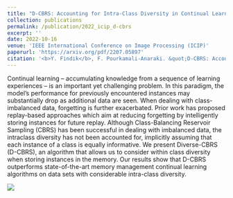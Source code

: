 ```yaml
---
title: "D-CBRS: Accounting for Intra-Class Diversity in Continual Learning"
collection: publications
permalink: /publication/2022_icip_d-cbrs
excerpt: ''
date: 2022-10-16
venue: 'IEEE International Conference on Image Processing (ICIP)'
paperurl: 'https://arxiv.org/pdf/2207.05897'
citation: '<b>Y. Findik</b>, F. Pourkamali-Anaraki. &quot;D-CBRS: Accounting for Intra-class Diversity in Continual Learning.&quot; <i>The 29th IEEE International Conference on Image Processing (ICIP), October 2022</i>.'
---
```


Continual learning – accumulating knowledge from a sequence of learning experiences – is an important yet challenging problem. In this paradigm, the model’s performance for previously encountered instances may substantially drop as additional data are seen. When dealing with class-imbalanced data, forgetting is further exacerbated. Prior work has proposed replay-based approaches which aim at reducing forgetting by intelligently storing instances for future replay. Although Class-Balancing Reservoir Sampling (CBRS) has been successful in dealing with imbalanced data, the intraclass diversity has not been accounted for, implicitly assuming that each instance of a class is equally informative. We present Diverse-CBRS (D-CBRS), an algorithm that allows us to consider within class diversity when storing instances in the memory. Our results show that D-CBRS outperforms state-of-the-art memory management continual learning algorithms on data sets with considerable intra-class diversity.

<img src="../../images/D-CBRS.png">